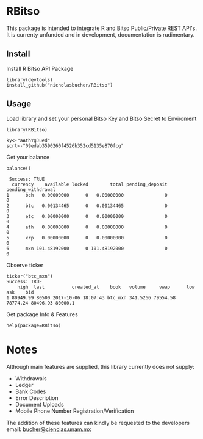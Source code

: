 # RBitso

This package is intended to integrate R and Bitso Public/Private REST API's.
It is currenty unfunded and in development, documentation is rudimentary.


## Install
Install R Bitso API Package
    
    library(devtools)
    install_github("nicholasbucher/RBitso")

## Usage 
Load library and set your personal Bitso Key and Bitso Secret to Enviroment

    library(RBitso)
    
    ky<-"aAthYgJued"
    scrt<-"09edab3590260f4526b352cd5135e870fcg"
    
Get your balance

    balance()
    
     Success: TRUE 
      currency    available locked        total pending_deposit pending_withdrawal
    1      bch   0.00000000      0   0.00000000               0                  0
    2      btc   0.00134465      0   0.00134465               0                  0
    3      etc   0.00000000      0   0.00000000               0                  0
    4      eth   0.00000000      0   0.00000000               0                  0
    5      xrp   0.00000000      0   0.00000000               0                  0
    6      mxn 101.48192000      0 101.48192000               0                  0
    
    
Observe ticker

    ticker("btc_mxn")
    Success: TRUE 
        high  last          created_at    book   volume     vwap      low      ask    bid
    1 80949.99 80500 2017-10-06 18:07:43 btc_mxn 341.5266 79554.58 78774.24 80496.93 80000.1
    

Get package Info & Features

    help(package=RBitso)


# Notes

Although main features are supplied, this library currently does not supply:

  - Withdrawals
  - Ledger
  - Bank Codes
  - Error Description
  - Document Uploads
  - Mobile Phone Number Registration/Verification

The addition of these features can kindly be requested to the developers email: bucher@ciencias.unam.mx

  




